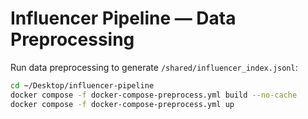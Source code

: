 # Influencer Pipeline — Data Preprocessing

Run data preprocessing to generate `/shared/influencer_index.jsonl`:

```bash
cd ~/Desktop/influencer-pipeline
docker compose -f docker-compose-preprocess.yml build --no-cache
docker compose -f docker-compose-preprocess.yml up
```
